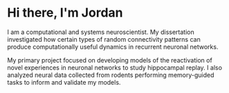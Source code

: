 <h1>
  Hi there, I'm Jordan
  <!-- <img src="https://media.giphy.com/media/hvRJCLFzcasrR4ia7z/giphy.gif" width="30px"/> -->
</h1>

I am a computational and systems neuroscientist. My dissertation investigated how certain types of random connectivity patterns can produce computationally useful dynamics in recurrent neuronal networks.

My primary project focused on developing models of the reactivation of novel experiences in neuronal networks to study hippocampal replay. I also analyzed neural data collected from rodents performing memory-guided tasks to inform and validate my models.

<!-- Uncomment to display language and tool emojis

---

### :hammer_and_wrench: Languages and Tools:

<div align="center">   
  <img src="./img/originals/python-original-wordmark.svg" title="Python" alt="Python" width="80" height="80"/>&nbsp;
  <img src="./img/originals/matlab-original.svg" title="MATLAB" alt="MATLAB" width="80" height="80"/>&nbsp;
  <picture>
    <source media="(prefers-color-scheme: dark)" srcset="./img/bash-original-filled.svg">
    <img src="./img/originals/bash-original.svg" title="bash" alt="bash" width="80" height="80"/>
  </picture>
  <picture>
    <source media="(prefers-color-scheme: dark)" srcset="./img/github-original-wordmark-white.svg">
    <img src="./img/originals/github-original-wordmark.svg" title="GitHub" **alt="GitHub" width="80" height="80"/>
  </picture>
  <picture>
    <source media="(prefers-color-scheme: dark)" srcset="./img/git-original-wordmark-white.svg">
    <img src="./img/originals/git-original-wordmark.svg" title="Git" **alt="Git" width="80" height="80"/>
  </picture>
</div>

-->


<!-- Uncomment to display language and commit statistics

---

### :fire: My Stats:

<div align="center">
  [![Top Langs-Dark](https://github-readme-stats-six-delta-37.vercel.app/api/top-langs/?username=jbreffle&exclude_repo=NNDL-Nielsen,ubuntu-setup&layout=compact&langs_count=6&theme=default#gh-light-mode-only)](https://github.com/jbreffle/github-readme-stats#gh-light-mode-only)
    [![Top LangsLight](https://github-readme-stats-six-delta-37.vercel.app/api/top-langs/?username=jbreffle&exclude_repo=NNDL-Nielsen,ubuntu-setup&layout=compact&langs_count=6&theme=dark#gh-dark-mode-only)](https://github.com/jbreffle/github-readme-stats#gh-dark-mode-only)
</div>

<div align="center">
  <picture>
    <source media="(prefers-color-scheme: dark)" srcset="http://github-readme-streak-stats.herokuapp.com?user=jbreffle&theme=dark">
    <img src="http://github-readme-streak-stats.herokuapp.com?user=jbreffle&theme=default" title="" **alt="" width="" height=""/>
  </picture>
</div>
</div>
-->

<!--
Page view counter:
<img src="https://komarev.com/ghpvc/?username=jbreffle&style=flat-square&color=blue" alt=""/>

Add banner GIF
<div align="center">
  <img src="https://media.giphy.com/media/dWesBcTLavkZuG35MI/giphy.gif" width="600" height="300"/>
</div>
-->
